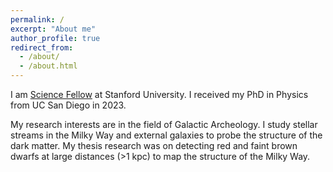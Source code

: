```yaml
---
permalink: /
excerpt: "About me"
author_profile: true
redirect_from: 
  - /about/
  - /about.html
---
```


I am [Science Fellow](https://stanfordsciencefellows.stanford.edu/) at Stanford University. I received my PhD in Physics from UC San Diego in 2023.

My research interests are in the field of Galactic Archeology. I study stellar streams in the Milky Way and external galaxies to probe the structure of the dark matter. My thesis research was on detecting red and faint brown dwarfs at large distances (>1 kpc) to map the structure of the Milky Way.
